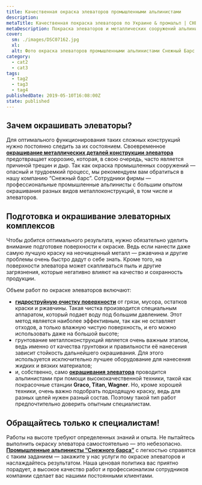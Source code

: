 ```yaml
---
title: Качественная окраска элеваторов промышленными альпинистами
description:
metaTitle: Качественная покраска элеваторов по Украине & промальп | СНЕЖНЫЙ БАРС
metaDescription: Покраска элеваторов и металлических сооружений альпинистами ✓ Работаем по всей Украине ✓ Большой опыт работы ☎ +38(063) 604 29 05
cover:
  sm: ./images/DSC07162.jpg
  xl: 
  alt: Фото окраска элеваторов промышленными альпинистами Снежный Барс
category:
  - cat2
  - cat3
tags:
  - tag2
  - tag3
  - tag4
publishedDate: 2019-05-10T16:08:00Z
state: published    
---
```

## Зачем окрашивать элеваторы?

Для оптимального функционирования таких сложных конструкций нужно постоянно следить за их состоянием. Своевременное [**окрашивание металлических деталей конструкции элеватора**](/pokraska-metalla) предотвращает коррозию, которая, в свою очередь, часто является причиной трещин и дыр. Так как окраска промышленных сооружений — опасный и трудоемкий процесс, мы рекомендуем вам обратиться в нашу компанию “Снежный барс”. Сотрудники фирмы — профессиональные промышленные альпинисты с большим опытом окрашивания разных видов металлоконструкций, в том числе и элеваторов.  

## Подготовка и окрашивание элеваторных комплексов

Чтобы добится оптимального результата, нужно обязательно уделить внимание подготовке поверхности к окраске. Ведь если нанести даже самую лучшую краску на неочищенный металл — ржавчина и другие проблемы очень быстро дадут о себе знать. Кроме того, на поверхности элеватора может скапливаться пыль и другие загрязнения, которые негативно влияют на качество и сохранность продукции.

Объем работ по окраске элеваторов включают:

* **[гидроструйную очистку поверхности](/preimushhestva-gidrostrujnoj-ochistki-metallokonstrukcij)** от грязи, мусора, остатков краски и ржавчины. Такая чистка производится специальным аппаратом, который подает воду под большим давлением. Этот метод является наиболее эффективным, так как не оставляет отходов, а только влажную чистую поверхность, и его можно использовать даже на большой высоте;
* грунтование металлоконструкций является очень важным этапом, ведь именно от качества грунтовки и правильности её нанесения зависит стойкость дальнейшего окрашивания. Для этого используется исключительно лучшее оборудование для нанесения жидких и вязких материалов;
* и, собственно, само [**окрашивания элеватора**](/elevatory-promyshlennye-cexa) проводится альпинистами при помощи высококачественной техники, такой как покрасочные станции **Graco, Titan, Wagner**. Но, кроме хорошей техники, очень важно подобрать подходящую краску, ведь для разных целей нужен разный состав. Поэтому такой тип работ предпочтительно доверить опытным специалистам.

## Обращайтесь только к специалистам!

Работы на высоте требуют определенных знаний и опыта. Не пытайтесь выполнить окраску элеватора самостоятельно — это небезопасно. [**Промышленные альпинисты “Снежного барса”**](/) с легкостью справятся с таким заданием — закажите у нас услуги по окраске элеваторов и наслаждайтесь результатом. Наша ценовая политика вас приятно порадует, а высокое качество работ и профессионализм сотрудников компании сделает вас нашими постоянными клиентами.
